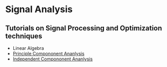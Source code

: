 # Signal Analysis
## Tutorials on Signal Processing and Optimization techniques

* Linear Algebra
* [Principle Compononent Ananlysis](pca.md)
* [Independent Compononent Ananlysis](ica.md)
